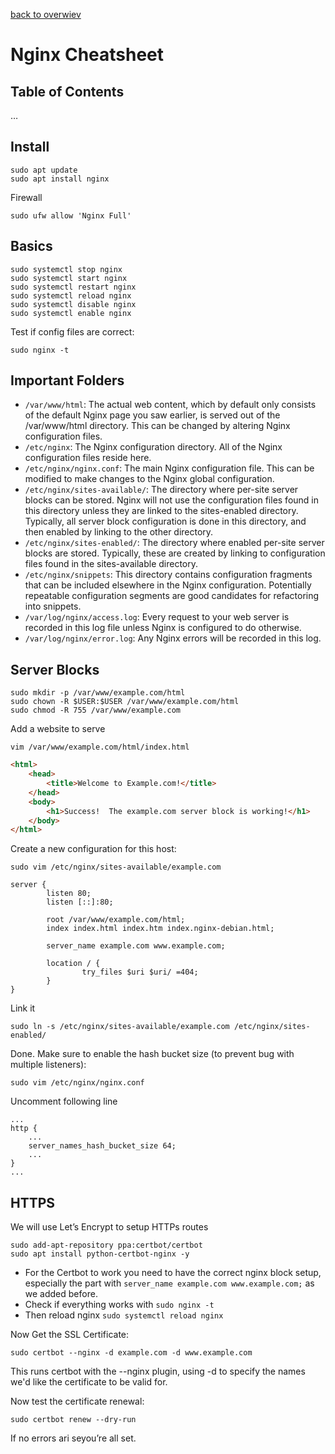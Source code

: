 [back to overwiev](/../..)

# Nginx Cheatsheet

## Table of Contents

…

## Install

```
sudo apt update
sudo apt install nginx
```

Firewall

```
sudo ufw allow 'Nginx Full'
```

## Basics

```
sudo systemctl stop nginx
sudo systemctl start nginx
sudo systemctl restart nginx
sudo systemctl reload nginx
sudo systemctl disable nginx
sudo systemctl enable nginx
```

Test if config files are correct:

```
sudo nginx -t
```

## Important Folders

- `/var/www/html`: The actual web content, which by default only consists of the default Nginx page you saw earlier, is served out of the /var/www/html directory. This can be changed by altering Nginx configuration files.
- `/etc/nginx`: The Nginx configuration directory. All of the Nginx configuration files reside here.
- `/etc/nginx/nginx.conf`: The main Nginx configuration file. This can be modified to make changes to the Nginx global configuration.
- `/etc/nginx/sites-available/`: The directory where per-site server blocks can be stored. Nginx will not use the configuration files found in this directory unless they are linked to the sites-enabled directory. Typically, all server block configuration is done in this directory, and then enabled by linking to the other directory.
- `/etc/nginx/sites-enabled/`: The directory where enabled per-site server blocks are stored. Typically, these are created by linking to configuration files found in the sites-available directory.
- `/etc/nginx/snippets`: This directory contains configuration fragments that can be included elsewhere in the Nginx configuration. Potentially repeatable configuration segments are good candidates for refactoring into snippets.
- `/var/log/nginx/access.log`: Every request to your web server is recorded in this log file unless Nginx is configured to do otherwise.
- `/var/log/nginx/error.log`: Any Nginx errors will be recorded in this log.

## Server Blocks

```
sudo mkdir -p /var/www/example.com/html
sudo chown -R $USER:$USER /var/www/example.com/html
sudo chmod -R 755 /var/www/example.com
```

Add a website to serve

```
vim /var/www/example.com/html/index.html
```

```html
<html>
    <head>
        <title>Welcome to Example.com!</title>
    </head>
    <body>
        <h1>Success!  The example.com server block is working!</h1>
    </body>
</html>
```

Create a new configuration for this host:

```
sudo vim /etc/nginx/sites-available/example.com
```

```nginx
server {
        listen 80;
        listen [::]:80;

        root /var/www/example.com/html;
        index index.html index.htm index.nginx-debian.html;

        server_name example.com www.example.com;

        location / {
                try_files $uri $uri/ =404;
        }
}
```

Link it

```
sudo ln -s /etc/nginx/sites-available/example.com /etc/nginx/sites-enabled/
```

Done. Make sure to enable the hash bucket size (to prevent bug with multiple listeners):

```
sudo vim /etc/nginx/nginx.conf
```

Uncomment following line

```nginx
...
http {
    ...
    server_names_hash_bucket_size 64;
    ...
}
...
```

## HTTPS

We will use Let’s Encrypt to setup HTTPs routes

```
sudo add-apt-repository ppa:certbot/certbot
sudo apt install python-certbot-nginx -y
```

- For the Certbot to work you need to have the correct nginx block setup, especially the part with `server_name example.com www.example.com;` as we added before.
- Check if everything works with `sudo nginx -t`
- Then reload nginx `sudo systemctl reload nginx`

Now Get the SSL Certificate:

```
sudo certbot --nginx -d example.com -d www.example.com
```

This runs certbot with the --nginx plugin, using -d to specify the names we'd like the certificate to be valid for.

Now test the certificate renewal:

```
sudo certbot renew --dry-run
```

If no errors ari seyou’re all set.
